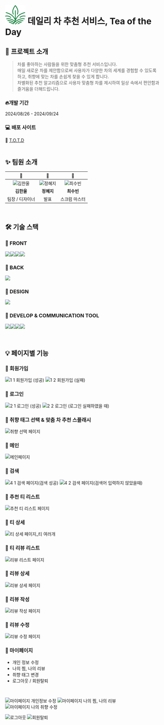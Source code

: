# ![totd 로고](./public/assets/totd-logo.svg) 데일리 차 추천 서비스, Tea of the Day

## 📖 프로젝트 소개
> 차를 좋아하는 사람들을 위한 맞춤형 추천 서비스입니다. <br/>
> 매일 새로운 차를 제안함으로써 사용자가 다양한 차의 세계를 경험할 수 있도록 하고, 취향에 맞는 차를 손쉽게 찾을 수 있게 합니다.<br/>
> 차별화된 추천 알고리즘으로 사용자 맞춤형 차를 제시하여 일상 속에서 편안함과 즐거움을 더해드립니다.

### 🔥개발 기간
2024/08/26 - 2024/09/24
<br />

### 💻 배포 사이트
🌿 [T.O.T.D](https://tea-of-the-day.netlify.app/)
<br /><br />

## ✨ 팀원 소개

|           🧡           |          💜          |           💙           |
| :--------------------: | :------------------: | :--------------------: |
| ![김한울](https://github.com/user-attachments/assets/ac4c624b-b065-49ee-be43-98f588bc06b6)| ![정혜지](https://github.com/user-attachments/assets/3c1cd6d0-a0ee-4337-8de4-5231277f25a8)| ![최수빈](https://github.com/user-attachments/assets/f31ca0fb-1fea-46b4-94eb-9fef80773009)|
|       **김한울**       |      **정혜지**      |       **최수빈**       |
|    팀장 / 디자이너     |         발표         |     스크럼 마스터      |
<br />

## 🛠️ 기술 스택
### 💎 FRONT
<img src="https://img.shields.io/badge/react-61DAFB?style=for-the-badge&logo=react&logoColor=black"><img src="https://img.shields.io/badge/tailwind css-06B6D4?style=for-the-badge&logo=tailwindcss&logoColor=white"><img src="https://img.shields.io/badge/typescript-3178C6?style=for-the-badge&logo=typescript&logoColor=white"><img src="https://img.shields.io/badge/vite-646CFF?style=for-the-badge&logo=vite&logoColor=white">

### 💎 BACK
<img src="https://img.shields.io/badge/supabase-3FCF8E?style=for-the-badge&logo=supabase&logoColor=white">

### 💎 DESIGN
<img src="https://img.shields.io/badge/figma-F24E1E?style=for-the-badge&logo=figma&logoColor=white">

### 💎 DEVELOP & COMMUNICATION TOOL
<img src="https://img.shields.io/badge/git-F05032?style=for-the-badge&logo=git&logoColor=white"><img src="https://img.shields.io/badge/github-181717?style=for-the-badge&logo=github&logoColor=white"><img src="https://img.shields.io/badge/discord-5865F2?style=for-the-badge&logo=discord&logoColor=white"><img src="https://img.shields.io/badge/notion-000000?style=for-the-badge&logo=notion&logoColor=white">

<br />

## 💡 페이지별 기능
### 📍 회원가입

![1 1 회원가입 (성공)](https://github.com/user-attachments/assets/51bda65e-e358-4b35-a16a-1243600e1d65)
![1 2 회원가입 (실패)](https://github.com/user-attachments/assets/d92f17ba-ace4-42a2-9f37-2ec4c92b1d30)

### 📍 로그인
![2 1 로그인 (성공)](https://github.com/user-attachments/assets/a0a12c66-c84e-4e71-9cd9-2d41d4db54d6)
![2 2 로그인 (로그인 실패하였을 때)](https://github.com/user-attachments/assets/cb5451b2-a6c7-4c76-8802-9e6695e6eb84)

### 📍 취향 태그 선택 & 맞춤 차 추천 스플래시
![취향 선택 페이지](https://github.com/user-attachments/assets/31423a41-a010-4dd7-ac62-46a3c428e135)

### 📍 메인
![메인페이지](https://github.com/user-attachments/assets/c15a3572-f6fb-4a20-a76b-3caaf6c0f996)

### 📍 검색
![4 1 검색 페이지(검색 성공)](https://github.com/user-attachments/assets/26807086-ea4a-4abd-9210-56f3b650d082)
![4 2 검색 페이지(검색어 입력하지 않았을때)](https://github.com/user-attachments/assets/0893f29c-9fc9-4e41-b0cc-0f1cc9d673e1)

### 📍 추천 티 리스트
![추천 티 리스트 페이지](https://github.com/user-attachments/assets/3f919ddb-05ee-42b9-a4c2-d6b203b0a1c3)

### 📍 티 상세
![티 상세 페이지_티 여러개](https://github.com/user-attachments/assets/8cb65c8e-e2a8-47d8-a421-f9aaf0a8e847)

### 📍 티 리뷰 리스트
![리뷰 리스트 페이지](https://github.com/user-attachments/assets/68fd0f21-495b-48b4-8805-512f16e1ca32)

### 📍 리뷰 상세
![리뷰 상세 페이지](https://github.com/user-attachments/assets/93ee189b-07e4-44dd-8dae-c45e4427f2e9)

### 📍 리뷰 작성
![리뷰 작성 페이지](https://github.com/user-attachments/assets/29d2f2b7-d054-4749-bd63-63f64792f318)

### 📍 리뷰 수정
![리뷰 수정 페이지](https://github.com/user-attachments/assets/29b3297b-3157-43d1-b697-ecdab9643a57)


### 📍 마이페이지
- 개인 정보 수정
- 나의 찜, 나의 리뷰
- 취향 태그 변경
- 로그아웃 / 회원탈퇴<br/>
<br/>

![마이페이지 개인정보 수정](https://github.com/user-attachments/assets/3fe9cc80-1ae1-4dd0-8aee-e1db6578a96b)
![마이페이지 나의 찜, 나의 리뷰](https://github.com/user-attachments/assets/885a365f-593c-4629-8ee6-e089a44c9f71)
![마이페이지 나의 취향 수정](https://github.com/user-attachments/assets/87dc6c69-9e32-4728-a4bb-fcdb1d9eb681)


![로그아웃](https://github.com/user-attachments/assets/7e14cbce-587f-4a7c-9893-c02e24edf5e0)
![회원탈퇴](https://github.com/user-attachments/assets/4b1269d1-6ce8-4c23-90f3-2099daa33055)
<br />
